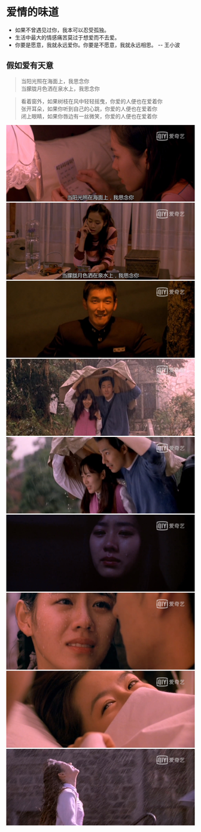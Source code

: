 # 爱情的味道

- 如果不曾遇见过你，我本可以忍受孤独。
- 生活中最大的情感痛苦莫过于想爱而不去爱。
- 你要是愿意，我就永远爱你。你要是不愿意，我就永远相思。 -- 王小波

## 假如爱有天意

> 当阳光照在海面上，我思念你\
> 当朦胧月色洒在泉水上，我思念你

> 看着窗外，如果树枝在风中轻轻摇曳，你爱的人便也在爱着你\
> 张开耳朵，如果你听到自己的心跳，你爱的人便也在爱着你\
> 闭上眼睛，如果你唇边有一丝微笑，你爱的人便也在爱着你

![当阳光照在海面上，我思念你](./images/当阳光照在海面上，我思念你.JPG)
![当朦胧月色洒在泉水上，我思念你](./images/当朦胧月色洒在泉水上，我思念你.JPG)
![IMG_3642](./images/IMG_3642.JPG)
![IMG_3643](./images/IMG_3643.JPG)
![IMG_3644](./images/IMG_3644.JPG)
![IMG_3645](./images/IMG_3645.JPG)
![IMG_3647](./images/IMG_3647.JPG)
![IMG_3650](./images/IMG_3650.JPG)
![IMG_3655](./images/IMG_3655.JPG)
